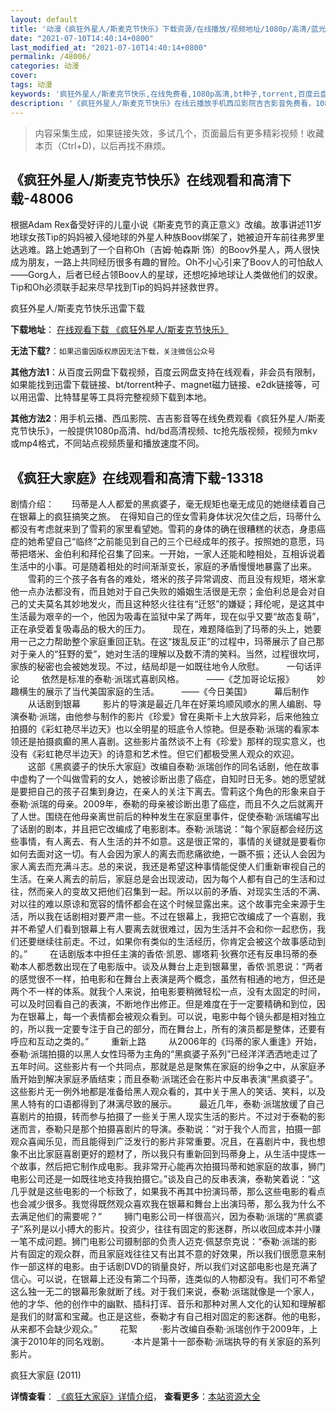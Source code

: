 ```yaml
---
layout: default
title: '动漫《疯狂外星人/斯麦克节快乐》下载资源/在线播放/视频地址/1080p/高清/蓝光'
date: "2021-07-10T14:40:14+0800"
last_modified_at: "2021-07-10T14:40:14+0800"
permalink: /48006/
categories: 动漫
cover:
tags: 动漫
keywords: '疯狂外星人/斯麦克节快乐,在线免费看,1080p高清,bt种子,torrent,百度云盘,magnet,磁力链,迅雷下载资源'
description: '《疯狂外星人/斯麦克节快乐》在线云播放手机西瓜影院吉吉影音免费看，1080p高清bd/hd未删减完整版和tc抢先枪版，mkv/mp4格式，附带bt/torrent种子、magnet/磁力链、百度云盘、网盘资源迅雷下载链接'
---
```


>内容采集生成，如果链接失效，多试几个，页面最后有更多精彩视频！收藏本页（Ctrl+D)，以后再找不麻烦。


## 《疯狂外星人/斯麦克节快乐》在线观看和高清下载-48006

根据Adam Rex备受好评的儿童小说《斯麦克节的真正意义》改编。故事讲述11岁地球女孩Tip的妈妈被入侵地球的外星人种族Boov绑架了，她被迫开车前往弗罗里达逃难。路上她遇到了一个自称Oh（吉姆&middot;帕森斯 饰）的Boov外星人，两人很快成为朋友，一路上共同经历很多有趣的冒险。Oh不小心引来了Boov人的可怕敌人&mdash;—Gorg人，后者已经占领Boov人的星球，还想吃掉地球让人类做他们的奴隶。Tip和Oh必须联手起来尽早找到Tip的妈妈并拯救世界。<!---剧情end--->


疯狂外星人/斯麦克节快乐迅雷下载

**下载地址**： [在线观看下载 《疯狂外星人/斯麦克节快乐》](https://www.993dy.com//vod-detail-id-5639.html) 


**无法下载?**：`如果迅雷因版权原因无法下载，关注微信公众号 `

**其他方法1**：从百度云网盘下载视频，百度云网盘支持在线观看，非会员有限制，如果能找到迅雷下载链接、bt/torrent种子、magnet磁力链接、e2dk链接等，可以用迅雷、比特彗星等工具将完整视频下载到本地。

**其他方法2**：用手机云播、西瓜影院、吉吉影音等在线免费观看《疯狂外星人/斯麦克节快乐》，一般提供1080p高清、hd/bd高清视频、tc抢先版视频，视频为mkv或mp4格式，不同站点视频质量和播放速度不同。


## 《疯狂大家庭》在线观看和高清下载-13318

剧情介绍：　　玛蒂是人人都爱的黑疯婆子，毫无规矩也毫无成见的她继续着自己在银幕上的疯狂搞笑之旅。　在得知自己的侄女雪莉身体状况欠佳之后，玛蒂什么都没有考虑就来到了雪莉的家里看望她。雪莉的身体的确在很糟糕的状态，身患癌症的她希望自己“临终”之前能见到自己的三个已经成年的孩子。按照她的意愿，玛蒂把塔米、金伯利和拜伦召集了回来。一开始，一家人还能和睦相处，互相诉说着生活中的小事。可是随着相处的时间渐渐变长，家庭的矛盾慢慢地暴露了出来。   　　雪莉的三个孩子各有各的难处，塔米的孩子异常调皮、而且没有规矩，塔米拿他一点办法都没有，而且她对于自己失败的婚姻生活很是无奈；金伯利总是会对自己的丈夫莫名其妙地发火，而且这种怒火往往有“迁怒”的嫌疑；拜伦呢，是这其中生活最为艰辛的一个，他因为吸毒在监狱中呆了两年，现在似乎又要“故态复萌”，正在承受着复吸毒品的极大的压力。  　　现在，难题降临到了玛蒂的头上，她要用一己之力帮助整个家庭重回正轨。在这“拨乱反正”的过程中，玛蒂展示了自己那对于亲人的“狂野的爱”，她对生活的理解以及数不清的笑料。当然，过程很坎坷，家族的秘密也会被她发现。不过，结局却是一如既往地令人欣慰。  　　一句话评论  　　依然是标准的泰勒·派瑞式喜剧风格。  　　——《芝加哥论坛报》  　　妙趣横生的展示了当代美国家庭的生活。  　　——《今日美国》  　　幕后制作  　　从话剧到银幕  　　影片的导演是最近几年在好莱坞顺风顺水的黑人编剧、导演泰勒·派瑞，由他参与制作的影片《珍爱》曾在奥斯卡上大放异彩，后来他独立拍摄的《彩虹艳尽半边天》也以全明星的班底令人惊艳。但是泰勒·派瑞的看家本领还是拍摄疯癫的黑人喜剧。这些影片虽然谈不上有《珍爱》那样的现实意义，也没有《彩虹艳尽半边天》的诗意和艺术性。但它们都极受黑人观众的欢迎。  　　这部《黑疯婆子的快乐大家庭》改编自泰勒·派瑞创作的同名话剧，他在故事中虚构了一个叫做雪莉的女人，她被诊断出患了癌症，自知时日无多。她的愿望就是要把自己的孩子召集到身边，在亲人的关注下离去。雪莉这个角色的形象来自于泰勒·派瑞的母亲。2009年，泰勒的母亲被诊断出患了癌症，而且不久之后就离开了人世。围绕在他母亲离世前后的种种发生在家庭里事件，促使泰勒·派瑞编写出了话剧的剧本，并且把它改编成了电影剧本。泰勒·派瑞说：“每个家庭都会经历这些事情，有人离去、有人生活的并不如意。这是很正常的，事情的关键就是要看你如何去面对这一切。有人会因为家人的离去而悲痛欲绝，一蹶不振；还认人会因为家人离去而充满斗志。总的来说，我还是希望这种事情能促使人们重新审视自己的生活。在亲人离去的前后，家庭总是会出现波动，因为每个人都有自己的生活和过往，然而亲人的变故又把他们召集到一起。所以以前的矛盾、对现实生活的不满、对以往的难以原谅和宽容的情怀都会在这个时候显露出来。这个故事完全来源于生活，所以我在话剧相对要严肃一些。不过在银幕上，我把它改编成了一个喜剧，我并不希望人们看到银幕上有人要离去就很难过，因为生活并不会和你一起悲伤，我们还要继续往前走。不过，如果你有类似的生活经历，你肯定会被这个故事感动到的。”  　　在话剧版本中担任主演的香侬·凯恩、娜塔莉·狄赛尔还有反串玛蒂的泰勒本人都悉数出现在了电影版中。谈及从舞台上走到银幕里，香侬·凯恩说：“两者的感觉很不一样，拍电影和在舞台上表演是两个概念，虽然有相通的地方，但还是两个不一样的体系。就我个人来说，拍电影要稍微轻松一点，没有太固定的时间，可以及时回看自己的表演，不断地作出修正。但是难度在于一定要精确和到位，因为在银幕上，每一个表情都会被观众看到。可以说，电影中每个镜头都是相对独立的，所以我一定要专注于自己的部分，而在舞台上，所有的演员都是整体，还要有呼应和互动之类的。”  　　重新上路  　　从2006年的《玛蒂的家人重逢》开始，泰勒·派瑞拍摄的以黑人女性玛蒂为主角的“黑疯婆子系列”已经洋洋洒洒地走过了五年时间。这些影片有一个共同点，那就是总是聚焦在家庭的纷争之中，从家庭矛盾开始到解决家庭矛盾结束；而且泰勒·派瑞还会在影片中反串表演“黑疯婆子”。这些影片无一例外地都是准备给黑人观众看的，其中关于黑人的笑话、笑料，以及黑人特有的口语都得到了淋漓尽致的展示。  　　最近几年，泰勒·派瑞放缓了自己喜剧片的拍摄，转而参与拍摄了一些关于黑人现实生活的影片。不过对于泰勒的影迷而言，泰勒只是那个拍摄喜剧片的导演。泰勒说：“对于我个人而言，拍摄一部观众喜闻乐见，而且能得到广泛发行的影片非常重要。况且，在喜剧片中，我也想象不出比家庭喜剧更好的题材了，所以我只有重新回到玛蒂身上，从生活中提炼一个故事，然后把它制作成电影。我非常开心能再次拍摄玛蒂和她家庭的故事，狮门电影公司还是一如既往地支持我拍摄它。”谈及自己的反串表演，泰勒笑着说：“这几乎就是这些电影的一个标致了，如果我不再其中扮演玛蒂，那么这些电影的看点也会减少很多。我觉得既然观众喜欢我在银幕和舞台上出演玛蒂，那么我为什么不去满足他们的需要呢？”  　　狮门电影公司一样很高兴，因为泰勒·派瑞的“黑疯婆子”系列是以小搏大的影片。投资少，往往有固定的影迷群，所以收回成本并小赚一笔不成问题。狮门电影公司摄制部的负责人迈克·佩瑟奈克说：“泰勒·派瑞的影片有固定的观众群，而且家庭戏往往又有出其不意的好效果，所以我们很愿意来制作一部这样的电影。由于话剧DVD的销量良好，所以我们对这部电影也是充满了信心。可以说，在银幕上还没有第二个玛蒂，连类似的人物都没有。我们可不希望这么独一无二的银幕形象就断了线。对于我们来说，泰勒·派瑞就像是一个家人，他的才华、他的创作中的幽默、插科打诨、音乐和那种对黑人文化的认知和理解都是我们的财富和宝藏。也正是这些，泰勒才有自己相对固定的影迷群。他的电影，从来都不会缺少观众。”  　　花絮  　　·影片改编自泰勒·派瑞创作于2009年，上演于2010年的同名戏剧。  　　·本片是第十一部泰勒·派瑞执导的有关家庭的系列影片。


疯狂大家庭 (2011)

**详情查看**： [《疯狂大家庭》详情介绍](/movie/13318/)， **查看更多**：[本站资源大全](/movie/t/all/)

